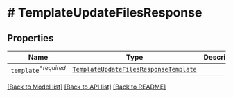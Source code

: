 # # TemplateUpdateFilesResponse



## Properties

Name | Type | Description | Notes
------------ | ------------- | ------------- | -------------
| `template`<sup>*_required_</sup> | [```TemplateUpdateFilesResponseTemplate```](TemplateUpdateFilesResponseTemplate.md) |    |  |

[[Back to Model list]](../../README.md#models) [[Back to API list]](../../README.md#endpoints) [[Back to README]](../../README.md)
